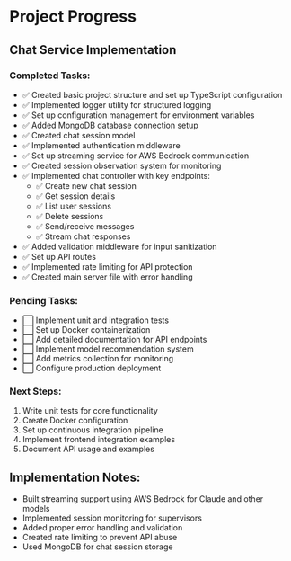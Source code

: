 # Project Progress

## Chat Service Implementation

### Completed Tasks:
- ✅ Created basic project structure and set up TypeScript configuration
- ✅ Implemented logger utility for structured logging
- ✅ Set up configuration management for environment variables
- ✅ Added MongoDB database connection setup
- ✅ Created chat session model
- ✅ Implemented authentication middleware
- ✅ Set up streaming service for AWS Bedrock communication
- ✅ Created session observation system for monitoring
- ✅ Implemented chat controller with key endpoints:
  - ✅ Create new chat session
  - ✅ Get session details
  - ✅ List user sessions
  - ✅ Delete sessions
  - ✅ Send/receive messages
  - ✅ Stream chat responses
- ✅ Added validation middleware for input sanitization
- ✅ Set up API routes
- ✅ Implemented rate limiting for API protection
- ✅ Created main server file with error handling

### Pending Tasks:
- ⬜ Implement unit and integration tests
- ⬜ Set up Docker containerization
- ⬜ Add detailed documentation for API endpoints
- ⬜ Implement model recommendation system
- ⬜ Add metrics collection for monitoring
- ⬜ Configure production deployment

### Next Steps:
1. Write unit tests for core functionality
2. Create Docker configuration
3. Set up continuous integration pipeline
4. Implement frontend integration examples
5. Document API usage and examples

## Implementation Notes:
- Built streaming support using AWS Bedrock for Claude and other models
- Implemented session monitoring for supervisors
- Added proper error handling and validation
- Created rate limiting to prevent API abuse
- Used MongoDB for chat session storage